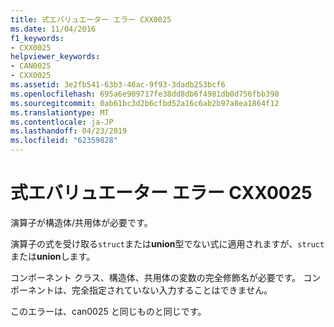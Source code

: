 ```yaml
---
title: 式エバリュエーター エラー CXX0025
ms.date: 11/04/2016
f1_keywords:
- CXX0025
helpviewer_keywords:
- CAN0025
- CXX0025
ms.assetid: 3e2fb541-63b3-46ac-9f93-3dadb253bcf6
ms.openlocfilehash: 695a6e909717fe38dd8db6f4981db0d756fbb390
ms.sourcegitcommit: 0ab61bc3d2b6cfbd52a16c6ab2b97a8ea1864f12
ms.translationtype: MT
ms.contentlocale: ja-JP
ms.lasthandoff: 04/23/2019
ms.locfileid: "62359828"
---
```

# <a name="expression-evaluator-error-cxx0025"></a>式エバリュエーター エラー CXX0025

演算子が構造体/共用体が必要です。

演算子の式を受け取る`struct`または**union**型でない式に適用されますが、`struct`または**union**します。

コンポーネント クラス、構造体、共用体の変数の完全修飾名が必要です。 コンポーネントは、完全指定されていない入力することはできません。

このエラーは、can0025 と同じものと同じです。